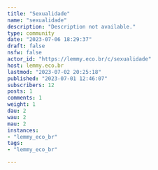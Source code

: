 ```yaml
---
title: "Sexualidade" 
name: "sexualidade"
description: "Description not available."
type: community
date: "2023-07-06 18:29:37"
draft: false
nsfw: false
actor_id: "https://lemmy.eco.br/c/sexualidade"
host: lemmy.eco.br
lastmod: "2023-07-02 20:25:18"
published: "2023-07-01 12:46:07"
subscribers: 12
posts: 1
comments: 1
weight: 1
dau: 2
wau: 2
mau: 2
instances:
- "lemmy_eco_br"
tags: 
- "lemmy_eco_br"

---
```

